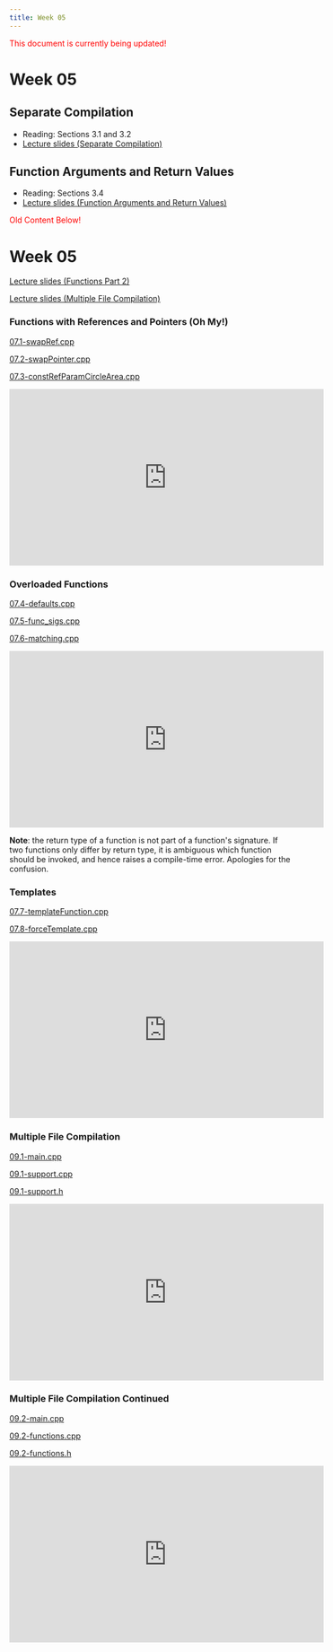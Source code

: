 ```yaml
---
title: Week 05
---
```


<span style="color:red">This document is currently being updated!</span>


# Week 05

<!-- * [Week 02 Sample Exam Questions](week01/Week01_Sample_Questions.pdf)
* [Week 02 Sample Exam Key](week01/Week01_Sample_Key.pdf) -->

## Separate Compilation
* Reading: Sections 3.1 and 3.2
* [Lecture slides (Separate Compilation)]()

<div align="center">

</div>

## Function Arguments and Return Values
* Reading: Sections 3.4
* [Lecture slides (Function Arguments and Return Values)]()

<div align="center">

</div>


<span style="color:red">Old Content Below!</span>
# Week 05

[Lecture slides (Functions Part 2)](https://docs.google.com/presentation/d/1NVbci9QSjah_Io-BV6gu222Mu_HX6EqxzVJ-7aDJH7k/edit?usp=sharing)

[Lecture slides (Multiple File Compilation)](https://docs.google.com/presentation/d/1AALs-yZUZSb8R0i1ybaO5yf8qawj2-RSwbn2CpDMBiE/edit?usp=sharing)

### Functions with References and Pointers (Oh My!)

[07.1-swapRef.cpp](week05/07.1-swapRef.cpp)

[07.2-swapPointer.cpp](week05/07.2-swapPointer.cpp)

[07.3-constRefParamCircleArea.cpp](week05/07.3-constRefParamCircleArea.cpp)

<div align="center">
<iframe width="560" height="315" src="https://www.youtube.com/embed/p50Wun08CDA" frameborder="0" allow="accelerometer; autoplay; clipboard-write; encrypted-media; gyroscope; picture-in-picture" allowfullscreen></iframe>
</div>

### Overloaded Functions

[07.4-defaults.cpp](week05/07.4-defaults.cpp)

[07.5-func_sigs.cpp](week05/07.5-func_sigs.cpp)

[07.6-matching.cpp](week05/07.6-matching.cpp)

<div align="center">
<iframe width="560" height="315" src="https://www.youtube.com/embed/J5zjWBBMwQU" frameborder="0" allow="accelerometer; autoplay; clipboard-write; encrypted-media; gyroscope; picture-in-picture" allowfullscreen></iframe>
</div>

**Note**: the return type of a function is not part of a function's signature. If two functions only differ by return type, it is ambiguous which function should be invoked, and hence raises a compile-time error. Apologies for the confusion.

### Templates

[07.7-templateFunction.cpp](week05/07.7-templateFunction.cpp)

[07.8-forceTemplate.cpp](week05/07.8-forceTemplate.cpp)

<div align="center">
<iframe width="560" height="315" src="https://www.youtube.com/embed/r6UpNU5ik20" frameborder="0" allow="accelerometer; autoplay; clipboard-write; encrypted-media; gyroscope; picture-in-picture" allowfullscreen></iframe>
</div>

### Multiple File Compilation

[09.1-main.cpp](week05/09.1-main.cpp)

[09.1-support.cpp](week05/09.1-support.cpp)

[09.1-support.h](week05/09.1-support.h)

<div align="center">
<iframe width="560" height="315" src="https://www.youtube.com/embed/jn8bNPNWfgk" frameborder="0" allow="accelerometer; autoplay; clipboard-write; encrypted-media; gyroscope; picture-in-picture" allowfullscreen></iframe>
</div>

### Multiple File Compilation Continued

[09.2-main.cpp](week05/09.2-main.cpp)

[09.2-functions.cpp](week05/09.2-functions.cpp)

[09.2-functions.h](week05/09.2-functions.h)

<div align="center">
<iframe width="560" height="315" src="https://www.youtube.com/embed/5Oz5a99VhZk" frameborder="0" allow="accelerometer; autoplay; clipboard-write; encrypted-media; gyroscope; picture-in-picture" allowfullscreen></iframe>
</div>